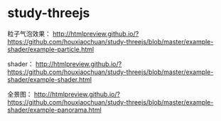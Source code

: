 # study-threejs

粒子气泡效果：
http://htmlpreview.github.io/?https://github.com/houxiaochuan/study-threejs/blob/master/example-shader/example-particle.html

shader：
http://htmlpreview.github.io/?https://github.com/houxiaochuan/study-threejs/blob/master/example-shader/example-shader.html

全景图：
http://htmlpreview.github.io/?https://github.com/houxiaochuan/study-threejs/blob/master/example-shader/example-panorama.html


